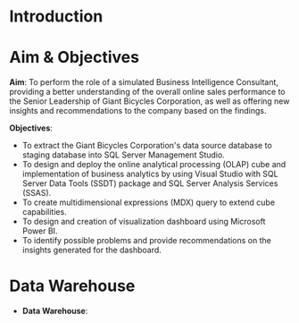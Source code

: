 # Introduction

# Aim & Objectives
**Aim**: To perform the role of a simulated Business Intelligence Consultant, providing a better understanding of the overall online sales performance to the Senior Leadership of Giant Bicycles Corporation, as well as offering new insights and recommendations to the company based on the findings.

**Objectives**:
* To extract the Giant Bicycles Corporation's data source database to staging database into SQL Server Management Studio. 
* To design and deploy the online analytical processing (OLAP) cube and implementation of business analytics by using Visual Studio with SQL Server Data Tools (SSDT) package and SQL Server Analysis Services (SSAS).
* To create multidimensional expressions (MDX) query to extend cube capabilities.
* To design and creation of visualization dashboard using Microsoft Power BI.
* To identify possible problems and provide recommendations on the insights generated for the dashboard.

# Data Warehouse
* **Data Warehouse**: 
